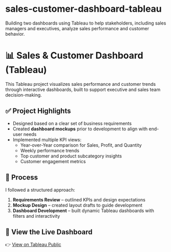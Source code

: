 # sales-customer-dashboard-tableau
Building two dashboards using Tableau to help stakeholders, including sales managers and executives, analyze sales performance and customer behavior.


# 📊 Sales & Customer Dashboard (Tableau)

This Tableau project visualizes sales performance and customer trends through interactive dashboards, built to support executive and sales team decision-making.

## ✅ Project Highlights

- Designed based on a clear set of business requirements
- Created **dashboard mockups** prior to development to align with end-user needs
- Implemented multiple KPI views:
  - Year-over-Year comparison for Sales, Profit, and Quantity
  - Weekly performance trends
  - Top customer and product subcategory insights
  - Customer engagement metrics

## 🎯 Process

I followed a structured approach:
1. **Requirements Review** – outlined KPIs and design expectations
2. **Mockup Design** – created layout drafts to guide development
3. **Dashboard Development** – built dynamic Tableau dashboards with filters and interactivity

## 🔗 View the Live Dashboard

👉 [View on Tableau Public](https://public.tableau.com/app/profile/ashfaq.ahmed5098/viz/SalesCustomerDashboard_17499708226800/SalesDashboard)
